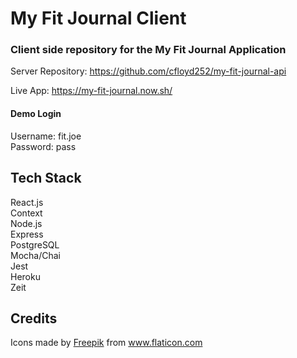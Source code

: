 # My Fit Journal Client
### Client side repository for the My Fit Journal Application

Server Repository: https://github.com/cfloyd252/my-fit-journal-api

Live App: https://my-fit-journal.now.sh/

#### Demo Login   
Username: fit.joe     
Password: pass

## Tech Stack

React.js  
Context     
Node.js  
Express  
PostgreSQL  
Mocha/Chai  
Jest  
Heroku  
Zeit 

## Credits
Icons made by <a href="https://www.flaticon.com/authors/freepik" title="Freepik">Freepik</a> from <a href="https://www.flaticon.com/" title="Flaticon"> www.flaticon.com</a>

